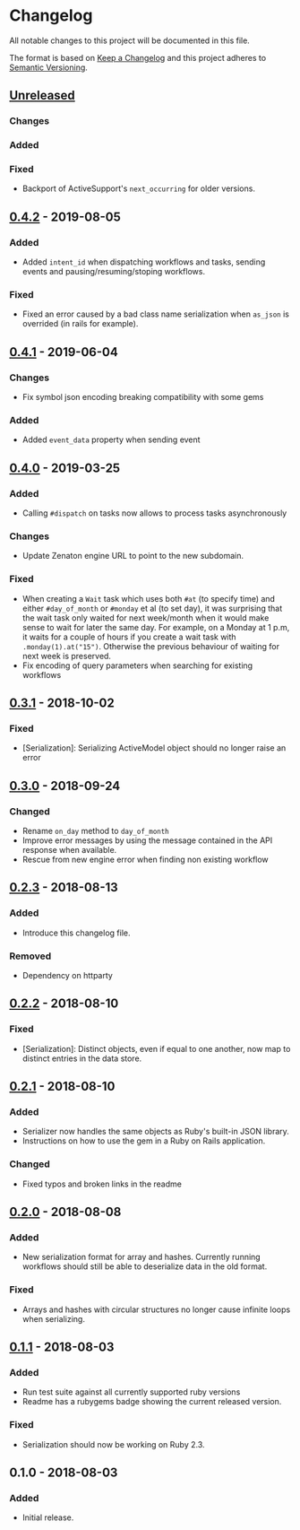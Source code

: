# Changelog
All notable changes to this project will be documented in this file.

The format is based on [Keep a Changelog](http://keepachangelog.com/en/1.0.0/)
and this project adheres to [Semantic Versioning](http://semver.org/spec/v2.0.0.html).

## [Unreleased]
### Changes

### Added

### Fixed
- Backport of ActiveSupport's `next_occurring` for older versions.

## [0.4.2] - 2019-08-05
### Added

- Added `intent_id` when dispatching workflows and tasks, sending events and
  pausing/resuming/stoping workflows.

### Fixed
- Fixed an error caused by a bad class name serialization when `as_json` is overrided (in rails for example).

## [0.4.1] - 2019-06-04
 ### Changes
- Fix symbol json encoding breaking compatibility with some gems

### Added
- Added `event_data` property when sending event

## [0.4.0] - 2019-03-25
### Added
- Calling `#dispatch` on tasks now allows to process tasks asynchronously

### Changes
- Update Zenaton engine URL to point to the new subdomain.

### Fixed
- When creating a `Wait` task which uses both `#at` (to specify time) and either
  `#day_of_month` or `#monday` et al (to set day), it was surprising that the
  wait task only waited for next week/month when it would make sense to wait for
  later the same day. For example, on a Monday at 1 p.m, it waits for a couple
  of hours if you create a wait task with `.monday(1).at("15")`. Otherwise the
  previous behaviour of waiting for next week is preserved.
- Fix encoding of query parameters when searching for existing workflows

## [0.3.1] - 2018-10-02
### Fixed
- [Serialization]: Serializing ActiveModel object should no longer raise an
  error

## [0.3.0] - 2018-09-24
### Changed
- Rename `on_day` method to `day_of_month`
- Improve error messages by using the message contained in the API response when
available.
- Rescue from new engine error when finding non existing workflow

## [0.2.3] - 2018-08-13
### Added
- Introduce this changelog file.

### Removed
- Dependency on httparty

## [0.2.2] - 2018-08-10
### Fixed
- [Serialization]: Distinct objects, even if equal to one another, now map to
  distinct entries in the data store.

## [0.2.1] - 2018-08-10
### Added
- Serializer now handles the same objects as Ruby's built-in JSON library.
- Instructions on how to use the gem in a Ruby on Rails application.

### Changed
- Fixed typos and broken links in the readme

## [0.2.0] - 2018-08-08
### Added
- New serialization format for array and hashes. Currently running workflows
  should still be able to deserialize data in the old format.

### Fixed
- Arrays and hashes with circular structures no longer cause infinite loops when
  serializing.

## [0.1.1] - 2018-08-03
### Added
- Run test suite against all currently supported ruby versions
- Readme has a rubygems badge showing the current released version.

### Fixed
- Serialization should now be working on Ruby 2.3.

## 0.1.0 - 2018-08-03
### Added
- Initial release.

[Unreleased]: https://github.com/zenaton/zenaton-ruby/compare/v0.4.2...HEAD
[0.4.2]: https://github.com/zenaton/zenaton-ruby/compare/v0.4.1...v0.4.2
[0.4.1]: https://github.com/zenaton/zenaton-ruby/compare/v0.4.0...v0.4.1
[0.4.0]: https://github.com/zenaton/zenaton-ruby/compare/v0.3.1...v0.4.0
[0.3.1]: https://github.com/zenaton/zenaton-ruby/compare/v0.3.0...v0.3.1
[0.3.0]: https://github.com/zenaton/zenaton-ruby/compare/v0.2.3...v0.3.0
[0.2.3]: https://github.com/zenaton/zenaton-ruby/compare/v0.2.2...v0.2.3
[0.2.2]: https://github.com/zenaton/zenaton-ruby/compare/v0.2.1...v0.2.2
[0.2.1]: https://github.com/zenaton/zenaton-ruby/compare/v0.2.0...v0.2.1
[0.2.0]: https://github.com/zenaton/zenaton-ruby/compare/v0.1.1...v0.2.0
[0.1.1]: https://github.com/zenaton/zenaton-ruby/compare/v0.1.0...v0.1.1
